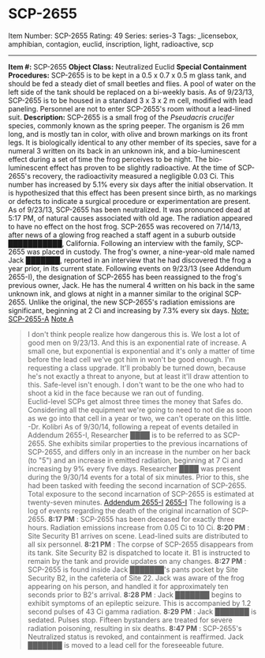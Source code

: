 # SCP-2655
Item Number: SCP-2655
Rating: 49
Series: series-3
Tags: _licensebox, amphibian, contagion, euclid, inscription, light, radioactive, scp

---

  
**Item #:** SCP-2655 
**Object Class:** Neutralized Euclid
**Special Containment Procedures:** SCP-2655 is to be kept in a 0.5 x 0.7 x 0.5 m glass tank, and should be fed a steady diet of small beetles and flies. A pool of water on the left side of the tank should be replaced on a bi-weekly basis.
As of 9/23/13, SCP-2655 is to be housed in a standard 3 x 3 x 2 m cell, modified with lead paneling. Personnel are not to enter SCP-2655's room without a lead-lined suit.
**Description:** SCP-2655 is a small frog of the _Pseudacris crucifer_ species, commonly known as the spring peeper. The organism is 26 mm long, and is mostly tan in color, with olive and brown markings on its front legs. It is biologically identical to any other member of its species, save for a numeral 3 written on its back in an unknown ink, and a bio-luminescent effect during a set of time the frog perceives to be night. The bio-luminescent effect has proven to be slightly radioactive. At the time of SCP-2655's recovery, the radioactivity measured a negligible 0.03 Ci. This number has increased by 5.1% every six days after the initial observation. It is hypothesized that this effect has been present since birth, as no markings or defects to indicate a surgical procedure or experimentation are present.
As of 9/23/13, SCP-2655 has been neutralized. It was pronounced dead at 5:17 PM, of natural causes associated with old age. The radiation appeared to have no effect on the host frog.
SCP-2655 was recovered on 7/14/13, after news of a glowing frog reached a staff agent in a suburb outside ███████████, California. Following an interview with the family, SCP-2655 was placed in custody.
The frog's owner, a nine-year-old male named Jack ███████, reported in an interview that he had discovered the frog a year prior, in its current state.
Following events on 9/23/13 (see Addendum 2655-I), the designation of SCP-2655 has been reassigned to the frog's previous owner, Jack. He has the numeral 4 written on his back in the same unknown ink, and glows at night in a manner similar to the original SCP-2655. Unlike the original, the new SCP-2655's radiation emissions are significant, beginning at 2 Ci and increasing by 7.3% every six days.
[Note: SCP-2655-A](javascript:;)
[Note A](javascript:;)
> I don't think people realize how dangerous this is. We lost a lot of good men on 9/23/13. And this is an exponential rate of increase. A small one, but exponential is exponential and it's only a matter of time before the lead cell we've got him in won't be good enough.
> I'm requesting a class upgrade. It'll probably be turned down, because he's not exactly a threat to anyone, but at least it'll draw attention to this. Safe-level isn't enough. I don't want to be the one who had to shoot a kid in the face because we ran out of funding.  
>  Euclid-level SCPs get almost three times the money that Safes do. Considering all the equipment we're going to need to not die as soon as we go into that cell in a year or two, we can't operate on this little.  
>  -Dr. Kolibri
As of 9/30/14, following a repeat of events detailed in Addendum 2655-I, Researcher ████ is to be referred to as SCP-2655. She exhibits similar properties to the previous incarnations of SCP-2655, and differs only in an increase in the number on her back (to "5") and an increase in emitted radiation, beginning at 7 Ci and increasing by 9% every five days.
Researcher ████ was present during the 9/30/14 events for a total of six minutes. Prior to this, she had been tasked with feeding the second incarnation of SCP-2655. Total exposure to the second incarnation of SCP-2655 is estimated at twenty-seven minutes.
[Addendum 2655-I](javascript:;)
[2655-I](javascript:;)
> The following is a log of events regarding the death of the original incarnation of SCP-2655.
> **8:17 PM** : SCP-2655 has been deceased for exactly three hours. Radiation emissions increase from 0.05 Ci to 10 Ci.
> **8:20 PM** : Site Security B1 arrives on scene. Lead-lined suits are distributed to all six personnel.
> **8:21 PM** : The corpse of SCP-2655 disappears from its tank. Site Security B2 is dispatched to locate it. B1 is instructed to remain by the tank and provide updates on any changes.
> **8:27 PM** : SCP-2655 is found inside Jack ███████'s pants pocket by Site Security B2, in the cafeteria of Site 22. Jack was aware of the frog appearing on his person, and handled it for approximately ten seconds prior to B2's arrival.
> **8:28 PM** : Jack ███████ begins to exhibit symptoms of an epileptic seizure. This is accompanied by 1.2 second pulses of 43 Ci gamma radiation.
> **8:29 PM** : Jack ███████ is sedated. Pulses stop. Fifteen bystanders are treated for severe radiation poisoning, resulting in six deaths.
> **8:47 PM** : SCP-2655's Neutralized status is revoked, and containment is reaffirmed. Jack ███████ is moved to a lead cell for the foreseeable future.